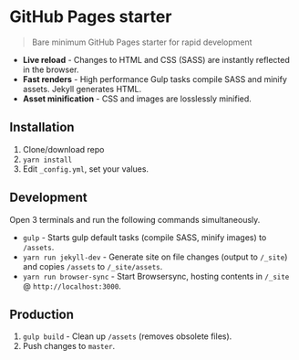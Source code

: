 # GitHub Pages starter
> Bare minimum GitHub Pages starter for rapid development

* **Live reload** - Changes to HTML and CSS (SASS) are instantly reflected in the browser.
* **Fast renders** - High performance Gulp tasks compile SASS and minify assets. Jekyll generates HTML.
* **Asset minification** - CSS and images are losslessly minified.

## Installation
1. Clone/download repo
2. `yarn install`
3. Edit `_config.yml`, set your values.

## Development
Open 3 terminals and run the following commands simultaneously.

* `gulp` - Starts gulp default tasks (compile SASS, minify images) to `/assets`.
* `yarn run jekyll-dev` - Generate site on file changes (output to `/_site`) and copies `/assets` to `/_site/assets`.
* `yarn run browser-sync` - Start Browsersync, hosting contents in `/_site` @ `http://localhost:3000`.

## Production
1. `gulp build` - Clean up `/assets` (removes obsolete files).
2. Push changes to `master`.
